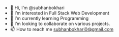 - 👋 Hi, I’m @subhanbokhari
- 👀 I’m interested in Full Stack Web Development
- 🌱 I’m currently learning Programming
- 💞️ I’m looking to collaborate on various projects.
- 📫 How to reach me subhanbokhari0@gmail.com

<!---
subhanbokhari/subhanbokhari is a ✨ special ✨ repository because its `README.md` (this file) appears on your GitHub profile.
You can click the Preview link to take a look at your changes.
--->
